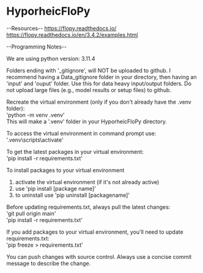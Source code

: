 # HyporheicFloPy

--Resources--
https://flopy.readthedocs.io/
https://flopy.readthedocs.io/en/3.4.2/examples.html

--Programming Notes--

We are using python version: 3.11.4

Folders ending with '_gitignore', will NOT be uploaded to github.  I recommend having a Data_gitignore folder in your directory, then having an 'input' and 'ouput' folder.  Use this for data heavy input/output folders.  Do not upload large files (e.g., model results or setup files) to github.

Recreate the virtual environment (only if you don't already have the .venv folder): 
<br/> 'python -m venv .venv'
<br/> This will make a '.venv' folder in your HyporheicFloPy directory.

To access the virtual environment in command prompt use: 
<br/> '.venv\scripts\activate'

To get the latest packages in your virtual environment: 
<br/> 'pip install -r requirements.txt'

To install packages to your virtual environment
1) activate the virtual environment (if it's not already active)
2) use 'pip install [package name]'
3) to uninstall use 'pip uninstall [packagename]'

Before updating requirements.txt, always pull the latest changes:
<br/> 'git pull origin main'
<br/> 'pip install -r requirements.txt'

If you add packages to your virtual environment, you'll need to update requirements.txt: 
<br/> 'pip freeze > requirements.txt'

You can push changes with source control.  Always use a concise commit message to describe the change.